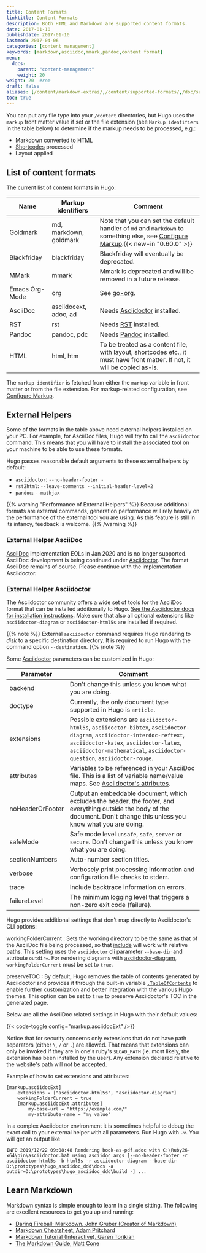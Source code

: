 ```yaml
---
title: Content Formats
linktitle: Content Formats
description: Both HTML and Markdown are supported content formats.
date: 2017-01-10
publishdate: 2017-01-10
lastmod: 2017-04-06
categories: [content management]
keywords: [markdown,asciidoc,mmark,pandoc,content format]
menu:
  docs:
    parent: "content-management"
    weight: 20
weight: 20	#rem
draft: false
aliases: [/content/markdown-extras/,/content/supported-formats/,/doc/supported-formats/]
toc: true
---
```


You can put any file type into your `/content` directories, but Hugo uses the `markup` front matter value if set or the file extension (see `Markup identifiers` in the table below) to determine if the markup needs to be processed, e.g.:

* Markdown converted to HTML
* [Shortcodes](/content-management/shortcodes/) processed
* Layout applied

## List of content formats

The current list of content formats in Hugo:

| Name  | Markup identifiers | Comment | 
| ------------- | ------------- |-------------|
| Goldmark  | md, markdown, goldmark  |Note that you can set the default handler of `md` and `markdown` to something else, see [Configure Markup](/getting-started/configuration-markup/).{{< new-in "0.60.0" >}} |
| Blackfriday | blackfriday  |Blackfriday will eventually be deprecated.|
|MMark|mmark|Mmark is deprecated and will be removed in a future release.|
|Emacs Org-Mode|org|See [go-org](https://github.com/niklasfasching/go-org).|
|AsciiDoc|asciidocext, adoc, ad|Needs [Asciidoctor][ascii] installed.|
|RST|rst|Needs [RST](http://docutils.sourceforge.net/rst.html) installed.|
|Pandoc|pandoc, pdc|Needs [Pandoc](https://www.pandoc.org/) installed.|
|HTML|html, htm|To be treated as a content file, with layout, shortcodes etc., it must have front matter. If not, it will be copied as-is.|

The `markup identifier` is fetched from either the `markup` variable in front matter or from the file extension. For markup-related configuration, see [Configure Markup](/getting-started/configuration-markup/).


## External Helpers

Some of the formats in the table above need external helpers installed on your PC. For example, for AsciiDoc files,
Hugo will try to call the `asciidoctor` command. This means that you will have to install the associated
tool on your machine to be able to use these formats.

Hugo passes reasonable default arguments to these external helpers by default:

- `asciidoctor`: `--no-header-footer -`
- `rst2html`: `--leave-comments --initial-header-level=2`
- `pandoc`: `--mathjax`

{{% warning "Performance of External Helpers" %}}
Because additional formats are external commands, generation performance will rely heavily on the performance of the external tool you are using. As this feature is still in its infancy, feedback is welcome.
{{% /warning %}}

### External Helper AsciiDoc

[AsciiDoc](https://github.com/asciidoc/asciidoc) implementation EOLs in Jan 2020 and is no longer supported. 
AsciiDoc development is being continued under [Asciidoctor](https://github.com/asciidoctor). The format AsciiDoc 
remains of course. Please continue with the implementation Asciidoctor.

### External Helper Asciidoctor

The Asciidoctor community offers a wide set of tools for the AsciiDoc format that can be installed additionally to Hugo. 
[See the Asciidoctor docs for installation instructions](https://asciidoctor.org/docs/install-toolchain/). Make sure that also all
optional extensions like `asciidoctor-diagram` or `asciidoctor-html5s` are installed if required.

{{% note %}}
External `asciidoctor` command requires Hugo rendering to _disk_ to a specific destination directory. It is required to run Hugo with the command option `--destination`.
{{% /note %}}

Some [Asciidoctor](https://asciidoctor.org/man/asciidoctor/) parameters can be customized in Hugo:

Parameter | Comment
--- | ---
backend | Don't change this unless you know what you are doing.
doctype | Currently, the only document type supported in Hugo is `article`.
extensions | Possible extensions are `asciidoctor-html5s`, `asciidoctor-bibtex`, `asciidoctor-diagram`, `asciidoctor-interdoc-reftext`, `asciidoctor-katex`, `asciidoctor-latex`, `asciidoctor-mathematical`, `asciidoctor-question`, `asciidoctor-rouge`.
attributes | Variables to be referenced in your AsciiDoc file. This is a list of variable name/value maps. See [Asciidoctor's attributes](https://asciidoctor.org/docs/asciidoc-syntax-quick-reference/#attributes-and-substitutions).
noHeaderOrFooter | Output an embeddable document, which excludes the header, the footer, and everything outside the body of the document. Don't change this unless you know what you are doing.
safeMode | Safe mode level `unsafe`, `safe`, `server` or `secure`. Don't change this unless you know what you are doing.
sectionNumbers | Auto-number section titles.
verbose | Verbosely print processing information and configuration file checks to stderr.
trace | Include backtrace information on errors.
failureLevel | The minimum logging level that triggers a non-zero exit code (failure).

Hugo provides additional settings that don't map directly to Asciidoctor's CLI options:

workingFolderCurrent
: Sets the working directory to be the same as that of the AsciiDoc file being processed, so that [include](https://asciidoctor.org/docs/asciidoc-syntax-quick-reference/#include-files) will work with relative paths. This setting uses the `asciidoctor` cli parameter `--base-dir` and attribute `outdir=`. For rendering diagrams with [asciidoctor-diagram](https://asciidoctor.org/docs/asciidoctor-diagram/), `workingFolderCurrent` must be set to `true`.

preserveTOC
: By default, Hugo removes the table of contents generated by Asciidoctor and provides it through the built-in variable [`.TableOfContents`](/content-management/toc/) to enable further customization and better integration with the various Hugo themes. This option can be set to `true` to preserve Asciidoctor's TOC in the generated page.

Below are all the AsciiDoc related settings in Hugo with their default values:

{{< code-toggle config="markup.asciidocExt" />}}

Notice that for security concerns only extensions that do not have path separators (either `\`, `/` or `.`) are allowed. That means that extensions can only be invoked if they are in one's ruby's `$LOAD_PATH` (ie. most likely, the extension has been installed by the user). Any extension declared relative to the website's path will not be accepted.

Example of how to set extensions and attributes:

```
[markup.asciidocExt]
    extensions = ["asciidoctor-html5s", "asciidoctor-diagram"]
    workingFolderCurrent = true
    [markup.asciidocExt.attributes]
        my-base-url = "https://example.com/"
        my-attribute-name = "my value"
```

In a complex Asciidoctor environment it is sometimes helpful to debug the exact call to your external helper with all 
parameters. Run Hugo with `-v`. You will get an output like

```
INFO 2019/12/22 09:08:48 Rendering book-as-pdf.adoc with C:\Ruby26-x64\bin\asciidoctor.bat using asciidoc args [--no-header-footer -r asciidoctor-html5s -b html5s -r asciidoctor-diagram --base-dir D:\prototypes\hugo_asciidoc_ddd\docs -a outdir=D:\prototypes\hugo_asciidoc_ddd\build -] ...
```

## Learn Markdown

Markdown syntax is simple enough to learn in a single sitting. The following are excellent resources to get you up and running:

* [Daring Fireball: Markdown, John Gruber (Creator of Markdown)][fireball]
* [Markdown Cheatsheet, Adam Pritchard][mdcheatsheet]
* [Markdown Tutorial (Interactive), Garen Torikian][mdtutorial]
* [The Markdown Guide, Matt Cone][mdguide]

[`emojify` function]: /functions/emojify/
[ascii]: https://asciidoctor.org/
[bfconfig]: /getting-started/configuration/#configuring-blackfriday-rendering
[blackfriday]: https://github.com/russross/blackfriday
[mmark]: https://github.com/miekg/mmark
[config]: /getting-started/configuration/
[developer tools]: /tools/
[emojis]: https://www.webpagefx.com/tools/emoji-cheat-sheet/
[fireball]: https://daringfireball.net/projects/markdown/
[gfmtasks]: https://guides.github.com/features/mastering-markdown/#syntax
[helperssource]: https://github.com/gohugoio/hugo/blob/77c60a3440806067109347d04eb5368b65ea0fe8/helpers/general.go#L65
[hl]: /content-management/syntax-highlighting/
[hlsc]: /content-management/shortcodes/#highlight
[hugocss]: /css/style.css
[ietf]: https://tools.ietf.org/html/
[mathjaxdocs]: https://docs.mathjax.org/en/latest/
[mdcheatsheet]: https://github.com/adam-p/markdown-here/wiki/Markdown-Cheatsheet
[mdguide]: https://www.markdownguide.org/
[mdtutorial]: https://www.markdowntutorial.com/
[Miek Gieben's website]: https://miek.nl/2016/march/05/mmark-syntax-document/
[mmark]: https://github.com/mmarkdown/mmark
[org]: https://orgmode.org/
[pandoc]: https://www.pandoc.org/
[Pygments]: https://pygments.org/
[rest]: https://docutils.sourceforge.io/rst.html
[sc]: /content-management/shortcodes/
[sct]: /templates/shortcode-templates/
